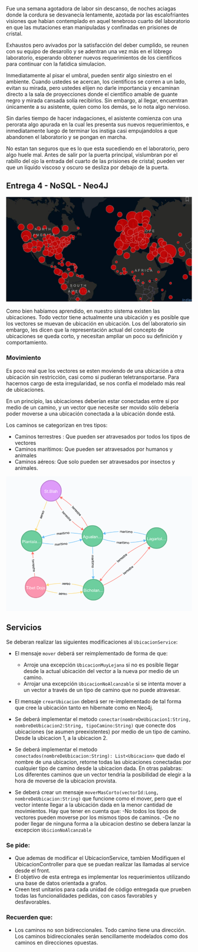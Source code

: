 Fue una semana agotadora de labor sin descanso, de noches aciagas donde la cordura se desvanecía lentamente, azotada por las escalofriantes visiones que habian contemplado en aquel tenebroso cuarto del laboratorio en que las mutaciones eran manipuladas y confinadas en prisiones de cristal.

Exhaustos pero avivados por la satisfacción del deber cumplido, se reunen con su equipo de desarollo y se adentran una vez más en el lóbrego laboratorio, esperando obtener nuevos requerimientos de los cientificos para continuar con la fatidica simulacion.

Inmediatamente al pisar el umbral, pueden sentir algo siniestro en el ambiente. Cuando ustedes se acercan, los cientificos se corren a un lado, evitan su mirada, pero ustedes elijen no darle importancia y encaminan directo a la sala de proyecciones donde el científico amable de guante negro y mirada cansada solía recibirlos. Sin embargo, al llegar, encuentran únicamente a su asistente, quien como los demás, se lo nota algo nervioso.

Sin darles tiempo de hacer indagaciones, el asistente comienza con una perorata algo apurada en la cual les presenta sus nuevos requerimientos, e inmediatamente luego de terminar los instiga casi empujandolos a que abandonen el laboratorio y se pongan en marcha.

No estan tan seguros que es lo que esta sucediendo en el laboratorio, pero algo huele mal. Antes de salir por la puerta principal, vislumbran por el rabillo del ojo la entrada del cuarto de las prisiones de cristal; pueden ver que un líquido viscoso y oscuro se desliza por debajo de la puerta.

## Entrega 4 - NoSQL - Neo4J

<p align="center">
  <img src="mapa.png" />
</p>

Como bien habíamos aprendido, en nuestro sistema existen las ubicaciones. Todo vector tiene actualmente una ubicación y es posible que los vectores se muevan de ubicación en ubicación.
Los del laboratorio sin embargo, les dicen que la representación actual del concepto de ubicaciones se queda corto, y necesitan ampliar un poco su definición y comportamiento.

### Movimiento
 
Es poco real que los vectores se esten moviendo de una ubicación a otra ubicación sin restricción, casi como si pudieran teletransportarse.  Para hacernos cargo de esta irregularidad, se nos confía el modelado más real de ubicaciones.

En un principio, las ubicaciones deberían estar conectadas entre sí por medio de un camino, y un vector que necesite ser movido sólo debería poder moverse a una ubicación conectada a la ubicación donde está.

Los caminos se categorizan en tres tipos:

- Caminos terrestres : Que pueden ser atravesados por todos los tipos de vectores
- Caminos marítimos: Que pueden ser atravesados por humanos y animales
- Caminos aéreos: Que solo pueden ser atravesados por insectos y animales.

<p align="center">
  <img src="grafo.png" />
</p>

## Servicios

Se deberan realizar las siguientes modificaciones al `UbicacionService`:

- El mensaje `mover`  deberá ser reimplementado de forma de que:
	- Arroje una excepción `UbicacionMuyLejana` si no es posible llegar desde la actual ubicación del vector a la nueva por medio de un camino.
	- Arrojar una excepción `UbicacionNoAlcanzable` si se intenta mover a un vector a través de un tipo de camino que no puede atravesar.

- El mensaje `crearUbicacion` deberá ser re-implementado de tal forma que cree la ubicación tanto en hibernate como en Neo4j.

- Se deberá implementar el metodo `conectar(nombreDeUbicacion1:String, nombreDeUbicacion2:String, tipoCamino:String)` que conecte dos ubicaciones (se asumen preexistentes) por medio de un tipo de camino. Desde la ubicacion 1, a la ubicacion 2.

- Se deberá implementar el metodo `conectados(nombreDeUbicacion:String): List<Ubicacion>` que dado el nombre de una ubicacion, retorne todas las ubicaciones conectadas por cualquier tipo de camino desde la ubicacion dada. En otras palabras: Los diferentes caminos que un vector tendria la posibilidad de elegir a la hora de moverse de la ubicacion provista.
 
- Se deberá crear un mensaje `moverMasCorto(vectorId:Long, nombreDeUbicacion:String)` que funcione como el mover, pero que el vector intente llegar a la ubicación dada en la menor cantidad de movimientos.
Hay que tener en cuenta que:
			-No todos los tipos de vectores pueden moverse por los mismos tipos de caminos.
			-De no poder llegar de ninguna forma a la ubicacion destino se debera lanzar la excepcion `UbicionNoAlcanzable`

### Se pide:
- Que ademas de modificar el UbicacionService, tambien Modifiquen el UbicacionController para que se puedan realizar las llamadas al service desde el front.
- El objetivo de esta entrega es implementar los requerimientos utilizando una base de datos orientada a grafos.
- Creen test unitarios para cada unidad de código entregada que prueben todas las funcionalidades pedidas, con casos favorables y desfavorables.


### Recuerden que:
- Los caminos no son bidireccionales. Todo camino tiene una dirección. Los caminos bidireccionales serán sencillamente modelados como dos caminos en direcciones opuestas.
